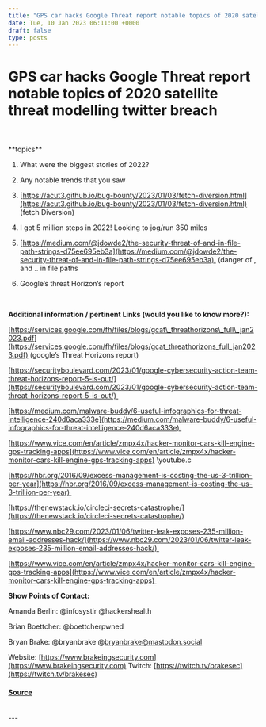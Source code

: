 ```yaml
---
title: "GPS car hacks Google Threat report notable topics of 2020 satellite threat modelling twitter breach"
date: Tue, 10 Jan 2023 06:11:00 +0000
draft: false
type: posts
---
```

# GPS car hacks Google Threat report notable topics of 2020 satellite threat modelling twitter breach

<br/>

<br/>
**topics**

1.  What were the biggest stories of 2022?

1.  Any notable trends that you saw

1.  [https://acut3.github.io/bug-bounty/2023/01/03/fetch-diversion.html](https://acut3.github.io/bug-bounty/2023/01/03/fetch-diversion.html) (fetch Diversion)

1.  I got 5 million steps in 2022! Looking to jog/run 350 miles

1.  [https://medium.com/@jdowde2/the-security-threat-of-and-in-file-path-strings-d75ee695eb3a](https://medium.com/@jdowde2/the-security-threat-of-and-in-file-path-strings-d75ee695eb3a)  (danger of , and .. in file paths

1.  Google’s threat Horizon’s report

 

**Additional information / pertinent Links (would you like to know more?):**

[https://services.google.com/fh/files/blogs/gcat\_threathorizons\_full\_jan2023.pdf](https://services.google.com/fh/files/blogs/gcat_threathorizons_full_jan2023.pdf) (google’s Threat Horizons report)

[https://securityboulevard.com/2023/01/google-cybersecurity-action-team-threat-horizons-report-5-is-out/](https://securityboulevard.com/2023/01/google-cybersecurity-action-team-threat-horizons-report-5-is-out/) 

[https://medium.com/malware-buddy/6-useful-infographics-for-threat-intelligence-240d6aca333e](https://medium.com/malware-buddy/6-useful-infographics-for-threat-intelligence-240d6aca333e) 

[https://www.vice.com/en/article/zmpx4x/hacker-monitor-cars-kill-engine-gps-tracking-apps](https://www.vice.com/en/article/zmpx4x/hacker-monitor-cars-kill-engine-gps-tracking-apps) \\youtube.c

[https://hbr.org/2016/09/excess-management-is-costing-the-us-3-trillion-per-year](https://hbr.org/2016/09/excess-management-is-costing-the-us-3-trillion-per-year) 

[https://thenewstack.io/circleci-secrets-catastrophe/](https://thenewstack.io/circleci-secrets-catastrophe/)

[https://www.nbc29.com/2023/01/06/twitter-leak-exposes-235-million-email-addresses-hack/](https://www.nbc29.com/2023/01/06/twitter-leak-exposes-235-million-email-addresses-hack/) 

[https://www.vice.com/en/article/zmpx4x/hacker-monitor-cars-kill-engine-gps-tracking-apps](https://www.vice.com/en/article/zmpx4x/hacker-monitor-cars-kill-engine-gps-tracking-apps) 

**Show Points of Contact:**

Amanda Berlin: @infosystir @hackershealth 

Brian Boettcher: @boettcherpwned

Bryan Brake: @bryanbrake @bryanbrake@mastodon.social

Website: [https://www.brakeingsecurity.com](https://www.brakeingsecurity.com) Twitch: [https://twitch.tv/brakesec](https://twitch.tv/brakesec)

#### [Source](http://brakeingsecurity.com/gps-car-hacks-google-threat-report-notable-topics-of-2020-satellite-threat-modelling-twitter-breach)

<br/>
---
